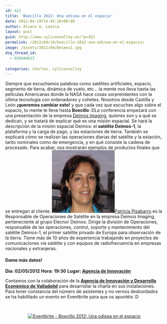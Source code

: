 ```yaml
---
id: 421
title: 'Boecillo 2012: Una odisea en el espacio'
date: 2012-04-19T14:45:18+00:00
author: Alvaro G. Loaisa
layout: post
guid: http://www.cyliconvalley.es/?p=421
permalink: /2012/04/19/boecillo-2012-una-odisea-en-el-espacio/
image: /assets/2012/04/Deimos1.jpg
dsq_thread_id:
  - 656040823

categories: charlas, cyliconvalley
---
```

Siempre que escuchamos palabras como satélites artificiales, espacio, segmento de tierra, dinámica de vuelo, etc&#8230; la mente nos lleva hasta las películas Americanas donde la NASA hace cosas sorprendentes con la última tecnología con ordenadores y cohetes. Nosotros desde Castilla y León **¡queremos cambiar esto!** y que cada vez que escuches algo sobre el espacio, tu mente te lleve hasta **Boecillo**  :DLa conferencia empezará con una presentación de la empresa <a title="http://www.deimos-space.com/" href="http://www.deimos-space.com/" target="_blank" rel="nofollow">Deimos Imaging</a>, quienes son y a qué se dedican, y se tratará de explicar qué es una misión espacial. Se hará la descripción de la misión espacial Deimos: el **satélite Deimos-1**, la plataforma y la carga de pago, y las estaciones de tierra. También se explicará cómo se realizan las operaciones diarias del satélite y la estación, tanto nominales como de emergencia, y en qué consiste la cadena de procesado. Para acabar, nos mostrarán ejemplos de productos finales que se entregan al cliente. <a title="Patricia Pisabarro" href="http://www.linkedin.com/pub/patricia-pisabarro/11/b4a/7a1" target="_blank"><img class="alignleft size-full wp-image-429" title="3b38609" src="/assets/2012/04/3b38609.jpg" alt="" width="200" height="200" />Patricia Pisabarro</a> es la Responsable de Operaciones de Satélite en la empresa Deimos Imaging, perteneciente al grupo Elecnor Deimos. Dirige la división de Operaciones, responsable de las operaciones, control, soporte y mantenimiento del satélite Deimos-1, el primer satélite privado de Europa para observación de la tierra. Tiene más de 10 años de experiencia trabajando en proyectos de comunicaciones vía satélite y con equipos de radiofrecuencia en empresas nacionales y extranjeras.

<div>
  <h4>
    Dame más datos!
  </h4>
  
  <p>
    <strong>Día: 02/05/2012</strong> <strong>Hora:</strong> <strong>19:30</strong> <strong>Lugar: <strong><a href="http://www.valladolidadelante.es/lang/agencia/?refbol=agencia&refsec=agencia_donde-estamos" target="_blank" rel="nofollow">Agencia de Innovación</a></strong></strong>
  </p>
</div>

<div>
  Contamos con la colaboración de la <strong><a href="http://www.valladolidadelante.es/lang/agencia/?refbol=agencia&refsec=agencia_donde-estamos" target="_blank" rel="nofollow">Agencia de Innovación y Desarrollo Económico de Valladolid</a></strong> para desarrollar la charla en sus instalaciones. Para tener constancia del número de asistentes y no vernos desbordados se ha habilitado un evento en Eventbrite para que os apuntéis :D
</div>

&nbsp;

<div style="text-align: center;">
  <a href="http://www.eventbrite.com/event/3393709677?ref=ebtn" target="_blank" rel="nofollow"><img src="http://www.eventbrite.com/custombutton?eid=3393709677" alt="Eventbrite - Boecillo 2012: Una odisea en el espacio" /></a>
</div>